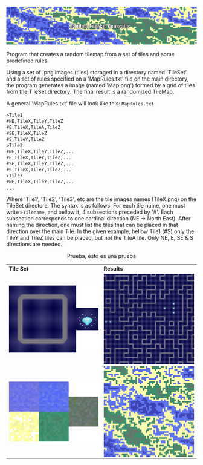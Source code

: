 <p align="center">
  <img src="Banner.gif" />
</p>

Program that creates a random tilemap from a set of tiles and some predefined rules.

Using a set of .png images (tiles) storaged in a directory named 'TileSet' and a set of rules specified on a 'MapRules.txt' file on the main directory, the program generates a image (named 'Map.png') formed by a grid of tiles from the TileSet directory. The final result is a randomized TileMap.

A general 'MapRules.txt' file will look like this:
`MapRules.txt`
```
>Tile1
#NE,TileX,TileY,TileZ
#E,TileX,TileA,TileZ
#SE,TileX,TileZ
#S,TileY,TileZ
>Tile2
#NE,TileX,TileY,TileZ,...
#E,TileX,TileY,TileZ,...
#SE,TileX,TileY,TileZ,...
#S,TileX,TileY,TileZ,...
>Tile3
#NE,TileX,TileY,TileZ,...
...
```
Where 'Tile1', 'Tile2', 'Tile3', etc are the tile images names (TileX.png) on the TileSet directore. The syntax is as follows: For each tile name, one must write `>Tilename`, and bellow it, 4 subsections preceded by '#'. Each subsection corresponds to one cardinal direction (NE -> North East). After naming the direction, one must list the tiles that can be placed in that direction over the main Tile. In the given example, bellow Tile1 (#S) only the TileY and TileZ tiles can be placed, but not the TileA tile. Only NE, E, SE & S directions are needed.

<div align="center">
    <table >
     <tr>
        <td><b>Tile Set</b></td>
        <td><b>Results</b></td>
     </tr>
     <tr>
       <td>
            <img align="left" src="TileSet/TileSet_2.png" width="260"/>
      </td>
       <td>
            <img align="left" src="OutputExamples/MoreExamples.gif" width="260"/>
      </td>
     </tr>
     <tr>
     <td>
            <img align="left" src="TileSet/TileSet.png" width="260"/>
      </td>
       <td>
            <img align="left" src="OutputExamples/MapExamples.gif" width="260"/>
      </td>
       
Prueba, esto  es una prueba
       






